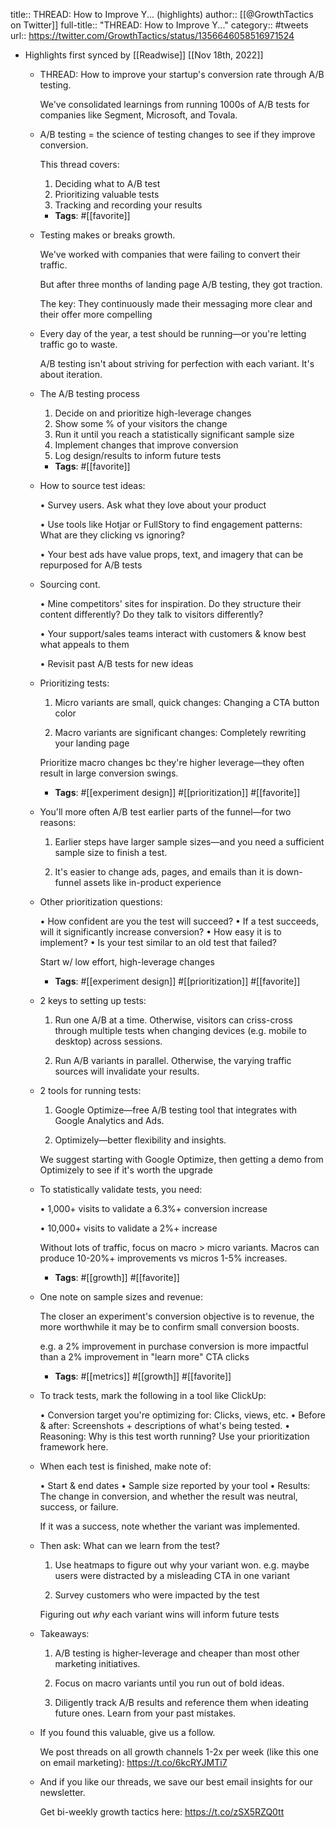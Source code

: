 title:: THREAD: How to Improve Y... (highlights)
author:: [[@GrowthTactics on Twitter]]
full-title:: "THREAD: How to Improve Y..."
category:: #tweets
url:: https://twitter.com/GrowthTactics/status/1356646058516971524

- Highlights first synced by [[Readwise]] [[Nov 18th, 2022]]
	- THREAD: How to improve your startup's conversion rate through A/B testing.
	  
	  We've consolidated learnings from running 1000s of A/B tests for companies like Segment, Microsoft, and Tovala.
	- A/B testing = the science of testing changes to see if they improve conversion.
	  
	  This thread covers:
	  
	  1. Deciding what to A/B test
	  2. Prioritizing valuable tests
	  3. Tracking and recording your results
		- **Tags**: #[[favorite]]
	- Testing makes or breaks growth.
	  
	  We've worked with companies that were failing to convert their traffic.
	  
	  But after three months of landing page A/B testing, they got traction.
	  
	  The key: They continuously made their messaging more clear and their offer more compelling
	- Every day of the year, a test should be running—or you're letting traffic go to waste.
	  
	  A/B testing isn't about striving for perfection with each variant. It's about iteration.
	- The A/B testing process
	  
	  1. Decide on and prioritize high-leverage changes
	  2. Show some % of your visitors the change
	  3. Run it until you reach a statistically significant sample size
	  4. Implement changes that improve conversion
	  5. Log design/results to inform future tests
		- **Tags**: #[[favorite]]
	- How to source test ideas:
	  
	  • Survey users. Ask what they love about your product
	  
	  • Use tools like Hotjar or FullStory to find engagement patterns: What are they clicking vs ignoring?
	  
	  • Your best ads have value props, text, and imagery that can be repurposed for A/B tests
	- Sourcing cont.
	  
	  • Mine competitors' sites for inspiration. Do they structure their content differently? Do they talk to visitors differently?
	  
	  • Your support/sales teams interact with customers & know best what appeals to them
	  
	  • Revisit past A/B tests for new ideas
	- Prioritizing tests:
	  
	  1. Micro variants are small, quick changes: Changing a CTA button color
	  
	  2. Macro variants are significant changes: Completely rewriting your landing page
	  
	  Prioritize macro changes bc they're higher leverage—they often result in large conversion swings.
		- **Tags**: #[[experiment design]] #[[prioritization]] #[[favorite]]
	- You'll more often A/B test earlier parts of the funnel—for two reasons:
	  
	  1. Earlier steps have larger sample sizes—and you need a sufficient sample size to finish a test.
	  
	  2. It's easier to change ads, pages, and emails than it is down-funnel assets like in-product experience
	- Other prioritization questions:
	  
	  • How confident are you the test will succeed?
	  • If a test succeeds, will it significantly increase conversion?
	  • How easy it is to implement?
	  • Is your test similar to an old test that failed?
	  
	  Start w/ low effort, high-leverage changes
		- **Tags**: #[[experiment design]] #[[prioritization]] #[[favorite]]
	- 2 keys to setting up tests:
	  
	  1. Run one A/B at a time. Otherwise, visitors can criss-cross through multiple tests when changing devices (e.g. mobile to desktop) across sessions.
	  
	  2. Run A/B variants in parallel. Otherwise, the varying traffic sources will invalidate your results.
	- 2 tools for running tests:
	  
	  1. Google Optimize—free A/B testing tool that integrates with Google Analytics and Ads.
	  
	  2. Optimizely—better flexibility and insights.
	  
	  We suggest starting with Google Optimize, then getting a demo from Optimizely to see if it's worth the upgrade
	- To statistically validate tests, you need:
	  
	  • 1,000+ visits to validate a 6.3%+ conversion increase
	  
	  • 10,000+ visits to validate a 2%+ increase
	  
	  Without lots of traffic, focus on macro > micro variants. Macros can produce 10-20%+ improvements vs micros 1-5% increases.
		- **Tags**: #[[growth]] #[[favorite]]
	- One note on sample sizes and revenue:
	  
	  The closer an experiment's conversion objective is to revenue, the more worthwhile it may be to confirm small conversion boosts.
	  
	  e.g. a 2% improvement in purchase conversion is more impactful than a 2% improvement in "learn more" CTA clicks
		- **Tags**: #[[metrics]] #[[growth]] #[[favorite]]
	- To track tests, mark the following in a tool like ClickUp:
	  
	  • Conversion target you're optimizing for: Clicks, views, etc.
	  • Before & after: Screenshots + descriptions of what's being tested.
	  • Reasoning: Why is this test worth running? Use your prioritization framework here.
	- When each test is finished, make note of:
	  
	  • Start & end dates
	  • Sample size reported by your tool
	  • Results: The change in conversion, and whether the result was neutral, success, or failure.
	  
	  If it was a success, note whether the variant was implemented.
	- Then ask: What can we learn from the test?
	  
	  1. Use heatmaps to figure out why your variant won. e.g. maybe users were distracted by a misleading CTA in one variant
	  
	  2. Survey customers who were impacted by the test
	  
	  Figuring out *why* each variant wins will inform future tests
	- Takeaways:
	  
	  1. A/B testing is higher-leverage and cheaper than most other marketing initiatives.
	  
	  2. Focus on macro variants until you run out of bold ideas.
	  
	  3. Diligently track A/B results and reference them when ideating future ones. Learn from your past mistakes.
	- If you found this valuable, give us a follow.
	  
	  We post threads on all growth channels 1-2x per week (like this one on email marketing): https://t.co/6kcRYJMTi7
	- And if you like our threads, we save our best email insights for our newsletter. 
	  
	  Get bi-weekly growth tactics here: https://t.co/zSX5RZQ0tt